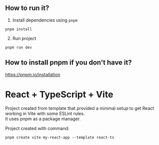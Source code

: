 ## How to run it?

1. Install dependencies using `pnpm`
```
pnpm install
```

2. Run project
```
pnpm run dev
```

## How to install pnpm if you don't have it?

https://pnpm.io/installation

# React + TypeScript + Vite

Project created from template that provided a minimal setup to get React working in Vite with some ESLint rules.  
It uses pnpm as a package manager.

Project created with command:
```
pnpm create vite my-react-app --template react-ts
```